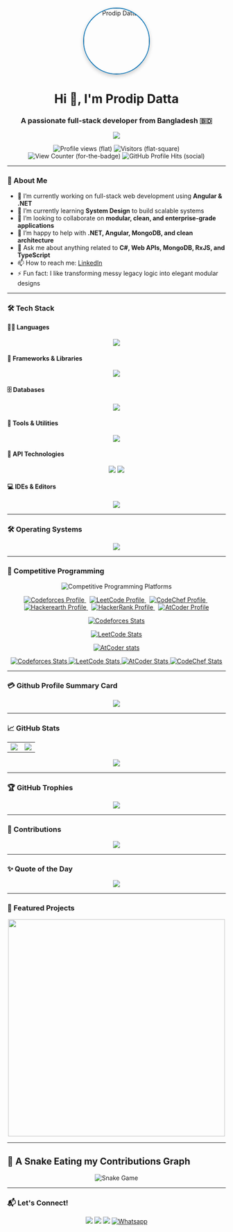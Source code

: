 <!-- HEADER -->
<p align="center">
  <img src="https://github.com/user-attachments/assets/985ab56e-eff0-477d-9acc-9765fc9a1156"
       width="150"
       style="border-radius: 50%; border: 2px solid #0e75b6; box-shadow: 0px 4px 10px rgba(0,0,0,0.2);"
       alt="Prodip Datta" />
</p>
<h1 align="center">Hi 👋, I'm Prodip Datta</h1>
<h3 align="center">A passionate full-stack developer from Bangladesh 🇧🇩</h3>

<p align="center">
  <img src="https://readme-typing-svg.herokuapp.com?color=F7A52A&center=true&vCenter=true&lines=Full-Stack+Developer;Loves+Clean+Code;Fan+of+System+Design;Always+Learning"/>
</p>

<p align="center">
  <img src="https://komarev.com/ghpvc/?username=prodipdatta7&label=Profile%20views&color=0e75b6&style=social" alt="Profile views (flat)" />
  <img src="https://komarev.com/ghpvc/?username=prodipdatta7&label=Visitors&color=0e75b6&style=social" alt="Visitors (flat-square)" />
  <img src="https://komarev.com/ghpvc/?username=prodipdatta7&label=👀%20View%20Counter&color=0e75b6&style=social" alt="View Counter (for-the-badge)" />
  <img src="https://komarev.com/ghpvc/?username=prodipdatta7&label=✨%20GitHub%20Profile%20Hits&color=0e75b6&style=social" alt="GitHub Profile Hits (social)" />
</p>

---

### 🚀 About Me

- 🔭 I’m currently working on full-stack web development using **Angular & .NET**
- 🌱 I’m currently learning **System Design** to build scalable systems
- 👯 I’m looking to collaborate on **modular, clean, and enterprise-grade applications**
- 🤝 I’m happy to help with **.NET, Angular, MongoDB, and clean architecture**
- 💬 Ask me about anything related to **C#, Web APIs, MongoDB, RxJS, and TypeScript**
- 📫 How to reach me: [LinkedIn](https://www.linkedin.com/in/prodip-datta/)
- ⚡ Fun fact: I like transforming messy legacy logic into elegant modular designs

---

### 🛠️ Tech Stack

#### 👨‍💻 Languages  
<p align="center">
  <img src="https://skillicons.dev/icons?i=c,cpp,cs,ts,js,html,css,md" />
</p>

#### 🧰 Frameworks & Libraries  
<p align="center">
  <img src="https://skillicons.dev/icons?i=dotnet,nodejs,react,angular" />
</p>

#### 🗄️ Databases  
<p align="center">
  <img src="https://skillicons.dev/icons?i=mongodb,mysql" />
</p>

#### 🧪 Tools & Utilities  
<p align="center">
  <img src="https://skillicons.dev/icons?i=postman,git,github,bitbucket" />
</p>

#### 🔌 API Technologies  
<p align="center">
  <img src="https://skillicons.dev/icons?i=graphql" />
  <img src="https://img.shields.io/badge/REST-API-%2300ADD8?style=for-the-badge&logo=api&logoColor=white" />
</p>

#### 💻 IDEs & Editors  
<p align="center">
  <img src="https://skillicons.dev/icons?i=vscode,visualstudio,rider,webstorm,sublime" />
</p>


---

### 🛠️ Operating Systems

<p align="center">
  <img src="https://skillicons.dev/icons?i=windows,linux,ubuntu" />
</p>

---

### 🏅 Competitive Programming

<p align="center">
  <img src="https://skillicons.dev/icons?i=codeforces,leetcode,codechef,hackerrank,atcoder" alt="Competitive Programming Platforms" />
</p>

<p align="center">
  <a href="https://codeforces.com/profile/prodipdatta7" target="_blank">
    <img src="https://img.shields.io/badge/Codeforces-005FFF?style=flat&logo=codeforces&logoColor=white" alt="Codeforces Profile" />
  </a>
  &nbsp;
  <a href="https://leetcode.com/prodipdatta7" target="_blank">
    <img src="https://img.shields.io/badge/LeetCode-F89F1B?style=flat&logo=leetcode&logoColor=white" alt="LeetCode Profile" />
  </a>
  &nbsp;
  <a href="https://www.codechef.com/users/prodipdatta7" target="_blank">
    <img src="https://img.shields.io/badge/CodeChef-2565AF?style=flat&logo=codechef&logoColor=white" alt="CodeChef Profile" />
  </a>
  &nbsp;
  <a href="https://www.hackerearth.com/@prodipdatta7/" target="_blank">
    <img src="https://img.shields.io/badge/Hackerearth-2EC866?style=flat&logo=hackerearth&logoColor=white" alt="Hackerearth Profile" />
  </a>
  &nbsp;
  <a href="https://www.hackerrank.com/profile/Prodip_Datta" target="_blank">
    <img src="https://img.shields.io/badge/HackerRank-2EC866?style=flat&logo=hackerrank&logoColor=white" alt="HackerRank Profile" />
  </a>
  &nbsp;
  <a href="https://atcoder.jp/users/prodipdatta7" target="_blank">
    <img src="https://img.shields.io/badge/AtCoder-1F8ACB?style=flat&logo=atcoder&logoColor=white" alt="AtCoder Profile" />
  </a>
</p>

<!--
<p align="justify">
	<img src="https://codeforces-readme-stats.vercel.app/api/card?username=prodipdatta7&theme=github_dark&disable_animations=false&show_icons=true&force_username=true" alt="Codefroces Stats" />
	&nbsp;&nbsp;
	<img src="https://leetcode-stats.vercel.app/api?username=prodipdatta7&theme=Dark" alt="Leetcode Stats" />

</p>
-->

<div align=center>
	
[![Codeforces Stats](https://codeforces-readme-stats.vercel.app/api/card?username=prodipdatta7&theme=github_dark&disable_animations=false&show_icons=true&force_username=true)](https://codeforces.com/profile/prodipdatta7)

[![LeetCode Stats](https://leetcode-stats.vercel.app/api?username=prodipdatta7&theme=Dark)](https://github.com/JeremyTsaii/leetcode-stats)

[![AtCoder stats](https://atcoder-readme-stats.vercel.app/stats/prodipdatta7?width=450&height=200&theme=darcula&show_icons=true)](https://github.com/iwbc-mzk/atcoder-readme-stats)

</div>

<p align="center">
  <a href="https://codeforces.com/profile/prodipdatta7">
    <img src="https://codeforces-readme-stats.vercel.app/api/card?username=prodipdatta7&theme=github_dark&disable_animations=false&show_icons=true&force_username=true" alt="Codeforces Stats" />
  </a>
  <a href="https://github.com/JeremyTsaii/leetcode-stats">
    <img src="https://leetcode-stats.vercel.app/api?username=prodipdatta7&theme=Dark" alt="LeetCode Stats" />
  </a>
  <a href="https://github.com/iwbc-mzk/atcoder-readme-stats">
    <img src="https://atcoder-readme-stats.vercel.app/stats/prodipdatta7?width=450&height=200&theme=darcula&show_icons=true" alt="AtCoder Stats" />
  </a>
  <a href="https://www.codechef.com/users/prodipdatta7">
    <img src="https://codechef-readme-stats.onrender.com/prodipdatta7?v=1" alt="CodeChef Stats" />
  </a>
</p>

---

### 💳 Github Profile Summary Card
 
 <div align=center>
  
![](https://github-profile-summary-cards.vercel.app/api/cards/profile-details?username=prodipdatta7&theme=tokyonight)
  
 </div>
 
---

### 📈 GitHub Stats

<div align="center">

<table>
  <tr>
    <td>
      <img src="https://github-readme-stats.vercel.app/api?username=prodipdatta7&show_icons=true&theme=tokyonight&count_private=true&hide_border=true&include_all_commits=true&rank_icon=percentile&border_radius=12" />
    </td>
    <td>
      <img src="https://github-readme-stats.vercel.app/api/top-langs/?username=prodipdatta7&layout=compact&theme=tokyonight&hide_border=true&langs_count=10&border_radius=12" />
    </td>
  </tr>
</table>

<img src="https://github-readme-streak-stats.herokuapp.com/?user=prodipdatta7&theme=tokyonight&hide_border=true&border_radius=12" />

</div>

---

### 🏆 GitHub Trophies

<p align="center">
  <img src="https://github-profile-trophy.vercel.app/?username=prodipdatta7&theme=radical&no-frame=true&no-bg=true&margin-w=8&column=7" />
</p>

---

### 🌱 Contributions

<p align="center">
  <img src="https://github-readme-activity-graph.vercel.app/graph?username=prodipdatta7&theme=tokyo-night&area=true&hide_border=true" />
</p>

---

### ✨ Quote of the Day

<p align="center">
  <img src="https://quotes-github-readme.vercel.app/api?type=horizontal&theme=radical" />
</p>

---

### 📌 Featured Projects

<div align="center">
  
  <a href="https://github.com/prodipdatta7/department">
    <img align="center" width="500" src="https://github-readme-stats.vercel.app/api/pin/?username=prodipdatta7&repo=department&theme=tokyonight&hide_border=true" />
  </a>
</div>

---

## 🐍 A Snake Eating my Contributions Graph
	
<p align="center">
  <img src="https://github.com/user-attachments/assets/8079f178-dc66-476f-addd-3dd2440c5010" alt="Snake Game"/>
</p>

---

### 📬 Let's Connect!

<p align="center">
  <a href="https://www.linkedin.com/in/prodip-datta/"><img src="https://img.shields.io/badge/-LinkedIn-0077B5?style=for-the-badge&logo=linkedin&logoColor=white"/></a>
  <a href="mailto:prodipdatta7@gmail.com"><img src="https://img.shields.io/badge/-Email-D14836?style=for-the-badge&logo=gmail&logoColor=white"/></a>
  <a href="https://github.com/prodipdatta7"><img src="https://img.shields.io/badge/-GitHub-181717?style=for-the-badge&logo=github&logoColor=white"/></a>
  <a href="https://wa.me/8801763767097"><img src="https://img.shields.io/badge/whatsapp-%2325D366.svg?style=for-the-badge&logo=whatsapp&logoColor=white" alt="Whatsapp""> </a>
</p>
